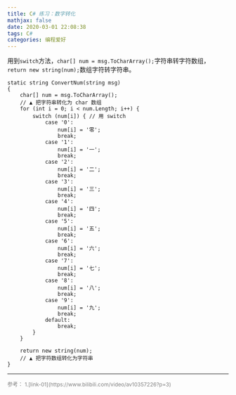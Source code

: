 ```yaml
---
title: C# 练习：数字转化
mathjax: false
date: 2020-03-01 22:08:38
tags: C#
categories: 编程爱好
---
```


用到`switch`方法，`char[] num = msg.ToCharArray();`字符串转字符数组，` return new string(num);`数组字符转字符串。

<!--more-->

```Csharp
static string ConvertNum(string msg)
{
    char[] num = msg.ToCharArray();
    // ▲ 把字符串转化为 char 数组
    for (int i = 0; i < num.Length; i++) {
        switch (num[i]) { // 用 switch
            case '0':
                num[i] = '零';
                break;
            case '1':
                num[i] = '一';
                break;
            case '2':
                num[i] = '二';
                break;
            case '3':
                num[i] = '三';
                break;
            case '4':
                num[i] = '四';
                break;
            case '5':
                num[i] = '五';
                break;
            case '6':
                num[i] = '六';
                break;
            case '7':
                num[i] = '七';
                break;
            case '8':
                num[i] = '八';
                break;
            case '9':
                num[i] = '九';
                break;
            default:
                break;
        }
    }
    
    return new string(num);  
    // ▲ 把字符数组转化为字符串
}
```

<hr/>
<span style="color:gray;font-size:12px">
参考： 
1.[link-01](https://www.bilibili.com/video/av10357226?p=3)
</span>
